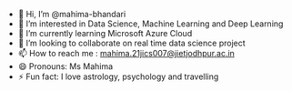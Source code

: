 - 👋 Hi, I’m @mahima-bhandari
- 👀 I’m interested in Data Science, Machine Learning and Deep Learning
- 🌱 I’m currently learning Microsoft Azure Cloud
- 💞️ I’m looking to collaborate on real time data science project
- 📫 How to reach me : mahima.21jics007@jietjodhpur.ac.in
- 😄 Pronouns: Ms Mahima
- ⚡ Fun fact: I love astrology, psychology and travelling

<!---
mahima-bhandari/mahima-bhandari is a ✨ special ✨ repository because its `README.md` (this file) appears on your GitHub profile.
You can click the Preview link to take a look at your changes.
--->
